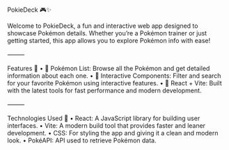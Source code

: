 PokieDeck 🎮✨

Welcome to PokieDeck, a fun and interactive web app designed to showcase Pokémon details. Whether you’re a Pokémon trainer or just getting started, this app allows you to explore Pokémon info with ease!

⸻

Features 🚀
	•	🧩 Pokémon List: Browse all the Pokémon and get detailed information about each one.
	•	🎲 Interactive Components: Filter and search for your favorite Pokémon using interactive features.
	•	💾 React + Vite: Built with the latest tools for fast performance and modern development.

⸻

Technologies Used 🔧
	•	React: A JavaScript library for building user interfaces.
	•	Vite: A modern build tool that provides faster and leaner development.
	•	CSS: For styling the app and giving it a clean and modern look.
	•	PokéAPI: API used to retrieve Pokémon data.

